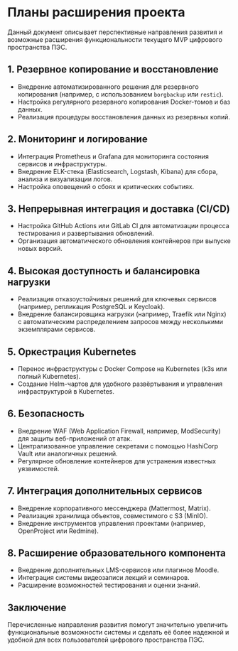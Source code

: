 # Планы расширения проекта

Данный документ описывает перспективные направления развития и возможные расширения функциональности текущего MVP цифрового пространства ПЭС.

## 1. Резервное копирование и восстановление

* Внедрение автоматизированного решения для резервного копирования (например, с использованием `borgbackup` или `restic`).
* Настройка регулярного резервного копирования Docker-томов и баз данных.
* Реализация процедуры восстановления данных из резервных копий.

## 2. Мониторинг и логирование

* Интеграция Prometheus и Grafana для мониторинга состояния сервисов и инфраструктуры.
* Внедрение ELK-стека (Elasticsearch, Logstash, Kibana) для сбора, анализа и визуализации логов.
* Настройка оповещений о сбоях и критических событиях.

## 3. Непрерывная интеграция и доставка (CI/CD)

* Настройка GitHub Actions или GitLab CI для автоматизации процесса тестирования и развертывания обновлений.
* Организация автоматического обновления контейнеров при выпуске новых версий.

## 4. Высокая доступность и балансировка нагрузки

* Реализация отказоустойчивых решений для ключевых сервисов (например, репликация PostgreSQL и Keycloak).
* Внедрение балансировщика нагрузки (например, Traefik или Nginx) с автоматическим распределением запросов между несколькими экземплярами сервисов.

## 5. Оркестрация Kubernetes

* Перенос инфраструктуры с Docker Compose на Kubernetes (k3s или полный Kubernetes).
* Создание Helm-чартов для удобного развёртывания и управления инфраструктурой в Kubernetes.

## 6. Безопасность

* Внедрение WAF (Web Application Firewall, например, ModSecurity) для защиты веб-приложений от атак.
* Централизованное управление секретами с помощью HashiCorp Vault или аналогичных решений.
* Регулярное обновление контейнеров для устранения известных уязвимостей.

## 7. Интеграция дополнительных сервисов

* Внедрение корпоративного мессенджера (Mattermost, Matrix).
* Реализация хранилища объектов, совместимого с S3 (MinIO).
* Внедрение инструментов управления проектами (например, OpenProject или Redmine).

## 8. Расширение образовательного компонента

* Внедрение дополнительных LMS-сервисов или плагинов Moodle.
* Интеграция системы видеозаписи лекций и семинаров.
* Расширение возможностей тестирования и оценки знаний.

## Заключение

Перечисленные направления развития помогут значительно увеличить функциональные возможности системы и сделать её более надежной и удобной для всех пользователей цифрового пространства ПЭС.
